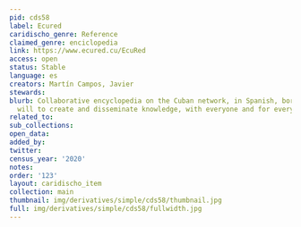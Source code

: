 ```yaml
---
pid: cds58
label: Ecured
caridischo_genre: Reference
claimed_genre: enciclopedia
link: https://www.ecured.cu/EcuRed
access: open
status: Stable
language: es
creators: Martín Campos, Javier
stewards:
blurb: Collaborative encyclopedia on the Cuban network, in Spanish, born from the
  will to create and disseminate knowledge, with everyone and for everyone.
related_to:
sub_collections:
open_data:
added_by:
twitter:
census_year: '2020'
notes:
order: '123'
layout: caridischo_item
collection: main
thumbnail: img/derivatives/simple/cds58/thumbnail.jpg
full: img/derivatives/simple/cds58/fullwidth.jpg
---
```


